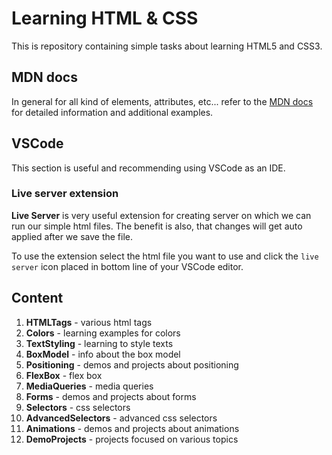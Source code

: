 # Learning HTML & CSS

This is repository containing simple tasks about learning HTML5 and CSS3.

## MDN docs

In general for all kind of elements, attributes, etc... refer to the [MDN docs](https://developer.mozilla.org/en-US/) for detailed information and additional examples.

## VSCode

This section is useful and recommending using VSCode as an IDE.

### Live server extension

**Live Server** is very useful extension for creating server on which we can run our simple html files. The benefit is also, that changes will get auto applied after we save the file.

To use the extension select the html file you want to use and click the `live server` icon placed in bottom line of your VSCode editor.

## Content

1. **HTMLTags** - various html tags
2. **Colors** - learning examples for colors
3. **TextStyling** - learning to style texts
4. **BoxModel** - info about the box model
5. **Positioning** - demos and projects about positioning
6. **FlexBox** - flex box
7. **MediaQueries** - media queries
8. **Forms** - demos and projects about forms
9. **Selectors** - css selectors
10. **AdvancedSelectors** - advanced css selectors
11. **Animations** - demos and projects about animations
12. **DemoProjects** - projects focused on various topics
